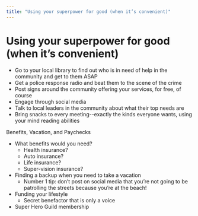 ```yaml
---
title: "Using your superpower for good (when it’s convenient)"
---
```

# Using your superpower for good (when it’s convenient)

- Go to your local library to find out who is in need of help in the community and get to them ASAP
- Get a police response radio and beat them to the scene of the crime
- Post signs around the community offering your services, for free, of course
- Engage through social media
- Talk to local leaders in the community about what their top needs are
- Bring snacks to every meeting--exactly the kinds everyone wants, using your mind reading abilities


Benefits, Vacation, and Paychecks
- What benefits would you need? 
   - Health insurance? 
   - Auto insurance? 
   - Life insurance? 
   - Super-vision insurance?
- Finding a backup when you need to take a vacation
   - Number 1 tip: don’t post on social media that you’re not going to be patrolling the streets because you’re at the beach!
- Funding your lifestyle
   - Secret benefactor that is only a voice
- Super Hero Guild membership

	
